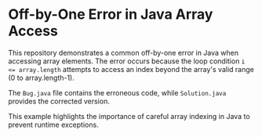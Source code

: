 # Off-by-One Error in Java Array Access

This repository demonstrates a common off-by-one error in Java when accessing array elements.  The error occurs because the loop condition `i <= array.length` attempts to access an index beyond the array's valid range (0 to array.length-1).

The `Bug.java` file contains the erroneous code, while `Solution.java` provides the corrected version.

This example highlights the importance of careful array indexing in Java to prevent runtime exceptions.